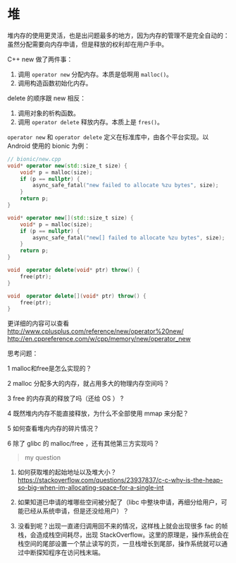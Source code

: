 # 堆

堆内存的使用更灵活，也是出问题最多的地方，因为内存的管理不是完全自动的：虽然分配需要向内存申请，但是释放的权利却在用户手中。

C++ new 做了两件事：
1. 调用 `operator new` 分配内存。本质是低啊用 `malloc()`。
2. 调用构造函数初始化内存。

delete 的顺序跟 new 相反：
1. 调用对象的析构函数。
2. 调用 `operator delete` 释放内存。本质上是 `fres()`。

`operator new` 和 `operator delete` 定义在标准库中，由各个平台实现。以 Android 使用的 bionic 为例：

```C++
// bionic/new.cpp
void* operator new(std::size_t size) {
    void* p = malloc(size);
    if (p == nullptr) {
        async_safe_fatal("new failed to allocate %zu bytes", size);
    }
    return p;
}

void* operator new[](std::size_t size) {
    void* p = malloc(size);
    if (p == nullptr) {
        async_safe_fatal("new[] failed to allocate %zu bytes", size);
    }
    return p;
}

void  operator delete(void* ptr) throw() {
    free(ptr);
}

void  operator delete[](void* ptr) throw() {
    free(ptr);
}
```
更详细的内容可以查看
http://www.cplusplus.com/reference/new/operator%20new/
http://en.cppreference.com/w/cpp/memory/new/operator_new

思考问题：

1  malloc和free是怎么实现的？

2  malloc 分配多大的内存，就占用多大的物理内存空间吗？

3  free 的内存真的释放了吗（还给 OS ） ?

4  既然堆内内存不能直接释放，为什么不全部使用 mmap 来分配？

5  如何查看堆内内存的碎片情况？

6  除了 glibc 的 malloc/free ，还有其他第三方实现吗？

> my question

1. 如何获取堆的起始地址以及堆大小？
https://stackoverflow.com/questions/23937837/c-c-why-is-the-heap-so-big-when-im-allocating-space-for-a-single-int
2. 如果知道已申请的堆哪些空间被分配了（libc 中整块申请，再细分给用户，可能已经从系统申请，但是还没给用户）？

3. 没看到呢？出现一直递归调用回不来的情况，这样栈上就会出现很多 fac 的帧栈，会造成栈空间耗尽，出现 StackOverflow。这里的原理是，操作系统会在栈空间的尾部设置一个禁止读写的页，一旦栈增长到尾部，操作系统就可以通过中断探知程序在访问栈末端。
